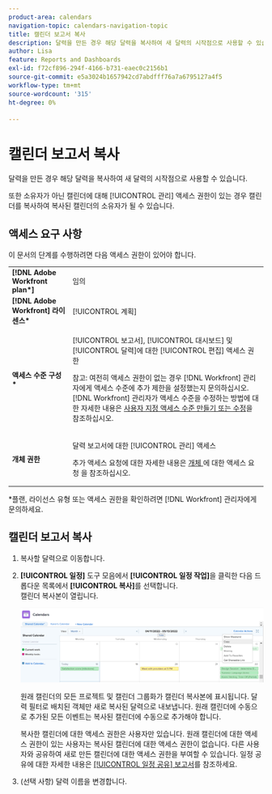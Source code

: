 ```yaml
---
product-area: calendars
navigation-topic: calendars-navigation-topic
title: 캘린더 보고서 복사
description: 달력을 만든 경우 해당 달력을 복사하여 새 달력의 시작점으로 사용할 수 있습니다.
author: Lisa
feature: Reports and Dashboards
exl-id: f72cf896-294f-4166-b731-eaec0c2156b1
source-git-commit: e5a3024b1657942cd7abdfff76a7a6795127a4f5
workflow-type: tm+mt
source-wordcount: '315'
ht-degree: 0%

---
```


# 캘린더 보고서 복사

달력을 만든 경우 해당 달력을 복사하여 새 달력의 시작점으로 사용할 수 있습니다.

또한 소유자가 아닌 캘린더에 대해 [!UICONTROL 관리] 액세스 권한이 있는 경우 캘린더를 복사하여 복사된 캘린더의 소유자가 될 수 있습니다.

## 액세스 요구 사항

이 문서의 단계를 수행하려면 다음 액세스 권한이 있어야 합니다.

<table style="table-layout:auto"> 
 <col> 
 </col> 
 <col> 
 </col> 
 <tbody> 
  <tr> 
   <td role="rowheader"><strong>[!DNL Adobe Workfront plan*]</strong></td> 
   <td> <p>임의</p> </td> 
  </tr> 
  <tr> 
   <td role="rowheader"><strong>[!DNL Adobe Workfront] 라이센스*</strong></td> 
   <td> <p>[!UICONTROL 계획] </p> </td> 
  </tr> 
  <tr> 
   <td role="rowheader"><strong>액세스 수준 구성*</strong></td> 
   <td> <p>[!UICONTROL 보고서], [!UICONTROL 대시보드] 및 [!UICONTROL 달력]에 대한 [!UICONTROL 편집] 액세스 권한</p> <p>참고: 여전히 액세스 권한이 없는 경우 [!DNL Workfront] 관리자에게 액세스 수준에 추가 제한을 설정했는지 문의하십시오. [!DNL Workfront] 관리자가 액세스 수준을 수정하는 방법에 대한 자세한 내용은 <a href="../../../administration-and-setup/add-users/configure-and-grant-access/create-modify-access-levels.md" class="MCXref xref">사용자 지정 액세스 수준 만들기 또는 수정</a>을 참조하십시오.</p> </td> 
  </tr> 
  <tr> 
   <td role="rowheader"><strong>개체 권한</strong></td> 
   <td> <p>달력 보고서에 대한 [!UICONTROL 관리] 액세스</p> <p>추가 액세스 요청에 대한 자세한 내용은 <a href="../../../workfront-basics/grant-and-request-access-to-objects/request-access.md" class="MCXref xref">개체 </a>에 대한 액세스 요청 을 참조하십시오.</p> </td> 
  </tr> 
 </tbody> 
</table>

&#42;플랜, 라이선스 유형 또는 액세스 권한을 확인하려면 [!DNL Workfront] 관리자에게 문의하세요.

## 캘린더 보고서 복사

1. 복사할 달력으로 이동합니다.
1. **[!UICONTROL 일정]** 도구 모음에서 **[!UICONTROL 일정 작업]**&#x200B;을 클릭한 다음 드롭다운 목록에서 **[!UICONTROL 복사]**&#x200B;를 선택합니다.\
   캘린더 복사본이 열립니다.

   ![일정 보고서 복사](assets/copy-calendar-report.png)

   원래 캘린더의 모든 프로젝트 및 캘린더 그룹화가 캘린더 복사본에 표시됩니다. 달력 필터로 배치된 객체만 새로 복사된 달력으로 내보냅니다. 원래 캘린더에 수동으로 추가된 모든 이벤트는 복사된 캘린더에 수동으로 추가해야 합니다.

   복사한 캘린더에 대한 액세스 권한은 사용자만 있습니다. 원래 캘린더에 대한 액세스 권한이 있는 사용자는 복사된 캘린더에 대한 액세스 권한이 없습니다. 다른 사용자와 공유하여 새로 만든 캘린더에 대한 액세스 권한을 부여할 수 있습니다. 일정 공유에 대한 자세한 내용은 [[!UICONTROL 일정 공유] 보고서](../../../reports-and-dashboards/reports/calendars/share-a-calendar-report.md)를 참조하세요.

1. (선택 사항) 달력 이름을 변경합니다.
